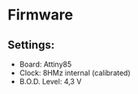 # Firmware

## Settings:
- Board: Attiny85
- Clock: 8HMz internal (calibrated)
- B.O.D. Level: 4,3 V
